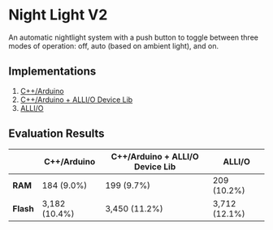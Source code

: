# Night Light V2

An automatic nightlight system with a push button to toggle between three modes of operation: off, auto (based on ambient light), and on.

## Implementations

1. [C++/Arduino](arduino/README.md)
2. [C++/Arduino + ALLI/O Device Lib](arduino_allio_device_lib/README.md)
3. [ALLI/O](allio/README.md)

## Evaluation Results

|           | C++/Arduino   | C++/Arduino + ALLI/O Device Lib | ALLI/O        |
|-----------|---------------|---------------------------------|---------------|
| **RAM**   | 184 (9.0%)    | 199 (9.7%)                      | 209 (10.2%)   |
| **Flash** | 3,182 (10.4%) | 3,450 (11.2%)                   | 3,712 (12.1%) |
